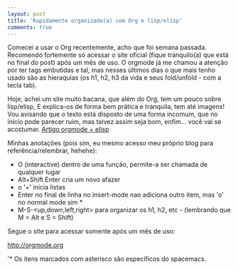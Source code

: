 ```yaml
---
layout: post
title: 'Rapidamente organizado(a) com Org e lisp/elisp'
comments: true
---
```


Comecei a usar o Org recentemente, acho que foi semana passada.
Recomendo fortemente só acessar o site oficial (fique tranquilo(a) que está no final do post) após um mês de uso.
O orgmode já me chamou a atenção por ter tags embutidas e tal, mas nesses últimos dias o que mais tenho usado são as hieraquias (os h1, h2, h3 da vida e seus fold/unfold - com a tecla tab).

Hoje, achei um site muito bacana, 
que além do Org, tem um pouco sobre lisp/elisp,
E explica-os de forma bem prática e tranquila,
tem até imagens!
Vou avisando que o texto está disposto de uma forma incomum,
que no início pode parecer ruim, mas talvez assim seja bom, enfim...
você vai se acostumar.
[Artigo orgmode + elisp](http://www.theproductiveprogrammer.blog/do_today.el.php)

Minhas anotações (pois sim, eu mesmo acesso meu próprio blog para referência/relembrar, hehehe): 

- O (interactive) dentro de uma função, permite-a ser chamada de qualquer lugar
- Alt+Shift Enter cria um novo afazer
- o '+' inicia listas
- Enter no final de linha no insert-mode nao adiciona outro item, mas 'o' no normal mode sim *
- M-S-<up,down,left,right> para organizar os h1, h2, etc - (lembrando que M = Alt e S = Shift)

Segue o site para acessar somente após um mês de uso:
 
http://orgmode.org

'* Os itens marcados com asterisco são específicos do spacemacs.

